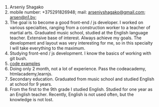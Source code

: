 1. Arseniy Shagako
2. mobile number: +375291826948; mail: arseniyshagako@gmail.com; arsen@n1.by; 
3. The goal is to become a good front-end / js developer. I worked on various specialties, ranging from a construction worker to a teacher of martial arts. Graduated music school, studied at the English language teacher. Extensive base of interest. Always achieve my goals. The development and layout was very interesting for me, so in this specialty I will take everything to the maximum.
4. Studying front-end / js development. I know the basics of working with git bush.
5. [code examples](https://drive.google.com/open?id=19tGZXxe6BWZ_i5WkMmOldF4uZidN1QjX)
6. Doing only 2 month, not a lot of experience. Pass the codeacademy, htmlacademy,learnjs.
7. Secondary education. Graduated from music school and studied English at school for 9 years. 
8. From the first to the 9th grade I studied English. Studied for one year as an English teacher. Recently, English is not used often, but the knowledge is not lost.

